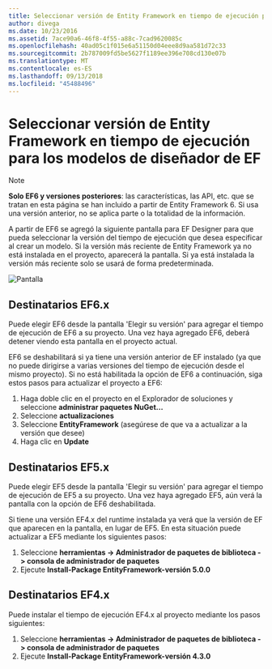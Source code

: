 ```yaml
---
title: Seleccionar versión de Entity Framework en tiempo de ejecución para los modelos EF diseñadores - EF6
author: divega
ms.date: 10/23/2016
ms.assetid: 7ace90a6-46f8-4f55-a88c-7cad9620085c
ms.openlocfilehash: 40ad05c1f015e6a51150d04eee8d9aa581d72c33
ms.sourcegitcommit: 2b787009fd5be5627f1189ee396e708cd130e07b
ms.translationtype: MT
ms.contentlocale: es-ES
ms.lasthandoff: 09/13/2018
ms.locfileid: "45488496"
---
```

# <a name="selecting-entity-framework-runtime-version-for-ef-designer-models"></a>Seleccionar versión de Entity Framework en tiempo de ejecución para los modelos de diseñador de EF
> [!NOTE]
> **Solo EF6 y versiones posteriores**: las características, las API, etc. que se tratan en esta página se han incluido a partir de Entity Framework 6. Si usa una versión anterior, no se aplica parte o la totalidad de la información.

A partir de EF6 se agregó la siguiente pantalla para EF Designer para que pueda seleccionar la versión del tiempo de ejecución que desea especificar al crear un modelo. Si la versión más reciente de Entity Framework ya no está instalada en el proyecto, aparecerá la pantalla. Si ya está instalada la versión más reciente solo se usará de forma predeterminada.

![Pantalla](~/ef6/media/screen.png)


## <a name="targeting-ef6x"></a>Destinatarios EF6.x

Puede elegir EF6 desde la pantalla 'Elegir su versión' para agregar el tiempo de ejecución de EF6 a su proyecto. Una vez haya agregado EF6, deberá detener viendo esta pantalla en el proyecto actual.

EF6 se deshabilitará si ya tiene una versión anterior de EF instalado (ya que no puede dirigirse a varias versiones del tiempo de ejecución desde el mismo proyecto). Si no está habilitada la opción de EF6 a continuación, siga estos pasos para actualizar el proyecto a EF6:

1.  Haga doble clic en el proyecto en el Explorador de soluciones y seleccione **administrar paquetes NuGet...**
2.  Seleccione **actualizaciones**
3.  Seleccione **EntityFramework** (asegúrese de que va a actualizar a la versión que desee)
4.  Haga clic en **Update**

 

## <a name="targeting-ef5x"></a>Destinatarios EF5.x

Puede elegir EF5 desde la pantalla 'Elegir su versión' para agregar el tiempo de ejecución de EF5 a su proyecto. Una vez haya agregado EF5, aún verá la pantalla con la opción de EF6 deshabilitada.

Si tiene una versión EF4.x del runtime instalada ya verá que la versión de EF que aparecen en la pantalla, en lugar de EF5. En esta situación puede actualizar a EF5 mediante los siguientes pasos:

1.  Seleccione **herramientas -&gt; Administrador de paquetes de biblioteca -&gt; consola de administrador de paquetes**
2.  Ejecute **Install-Package EntityFramework-versión 5.0.0**

 

## <a name="targeting-ef4x"></a>Destinatarios EF4.x

Puede instalar el tiempo de ejecución EF4.x al proyecto mediante los pasos siguientes:

1.  Seleccione **herramientas -&gt; Administrador de paquetes de biblioteca -&gt; consola de administrador de paquetes**
2.  Ejecute **Install-Package EntityFramework-versión 4.3.0**

